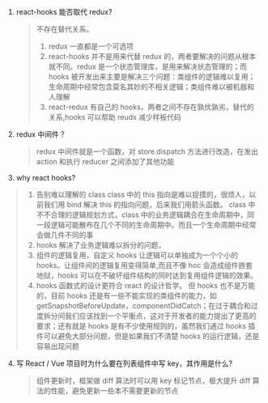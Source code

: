 1. react-hooks 能否取代 redux?

   > 不存在替代关系。
   >
   > 1. redux 一直都是一个可选项
   > 2. react-hooks 并不是用来代替 redux 的，两者要解决的问题从根本就不同。redux 是一个状态管理库，是用来解决状态管理的；而 hooks 被开发出来主要是解决三个问题：类组件的逻辑难以复用；生命周期中经常包含莫名其妙的不相关逻辑；类组件难以被机器和人理解
   > 3. react-redux 有自己的 hooks，两者之间不存在孰优孰劣，替代的关系,hooks 可以帮助 reudx 减少样板代码

2. redux 中间件？

   > redux 中间件就是一个函数，对 store.dispatch 方法进行改造，在发出 action 和执行 reducer 之间添加了其他功能

3. why react hooks?

> 1. 告别难以理解的 class
>    class 中的 this 指向是难以捉摸的，很烦人，以前我们用 bind 解决 this 的指向问题，后来我们用箭头函数。
>    class 中不不合理的逻辑规划方式，class 中的业务逻辑耦合在生命周期中，同一段逻辑可能散布在几个不同的生命周期中。而且一个生命周期中经常会做几件不同的事
> 2. hooks 解决了业务逻辑难以拆分的问题，
> 3. 组件的逻辑复用，自定义 hooks 让逻辑可以单独成为一个个小的 hooks。让组件间的逻辑复用变得简单,而且不像 hoc 会造成组件嵌套地狱，hooks 可以在不破坏组件结构的同时达到复用组件逻辑的效果。
> 4. hooks 函数式的设计更符合 react 的设计哲学。
>    但 hooks 也不是万能的，目前 hooks 还是有一些不能实现的类组件的能力，如 getSnapshotBeforeUpdate，componentDidCatch；在过于耦合和过度拆分间我们应该找到一个平衡点，这对于开发者的能力提出了更高的要求；还有就是 hooks 是有不少使用规则的，虽然我们通过 hooks 插件可以避免大部分问题，但是如果我们不清楚 hooks 的运行逻辑，还是容易出现问题

4. 写 React / Vue 项目时为什么要在列表组件中写 key，其作用是什么?

   > 组件更新时，框架做 diff 算法时可以用 key 标记节点，极大提升 diff 算法的性能，避免更新一些本不需要更新的节点
